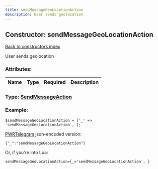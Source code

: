 ```yaml
---
title: sendMessageGeoLocationAction
description: User sends geolocation
---
```

## Constructor: sendMessageGeoLocationAction  
[Back to constructors index](index.md)



User sends geolocation

### Attributes:

| Name     |    Type       | Required | Description |
|----------|:-------------:|:--------:|------------:|



### Type: [SendMessageAction](../types/SendMessageAction.md)


### Example:

```
$sendMessageGeoLocationAction = ['_' => 'sendMessageGeoLocationAction', ];
```  

[PWRTelegram](https://pwrtelegram.xyz) json-encoded version:

```
{"_":"sendMessageGeoLocationAction"}
```


Or, if you're into Lua:  


```
sendMessageGeoLocationAction={_='sendMessageGeoLocationAction', }

```


